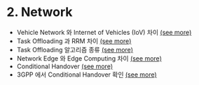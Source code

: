 # 2. Network



- Vehicle Network 와 Internet of Vehicles (IoV) 차이 [(see more)](2-1-vehicle.md)
- Task Offloading 과 RRM 차이 [(see more)](2-2-offrrm.md)
- Task Offloading 알고리즘 종류 [(see more)](2-3-offalgo.md)
- Network Edge 와 Edge Computing 차이 [(see more)](2-4-edge.md)
- Conditional Handover [(see more)](2-5-cho.md)
- 3GPP 에서 Conditional Handover 확인 [(see more)](2-6-3gppcho.md)